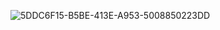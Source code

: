 ![5DDC6F15-B5BE-413E-A953-5008850223DD](https://github.com/user-attachments/assets/8c1c17e7-7f87-4b43-bff1-0c178a12c524)
